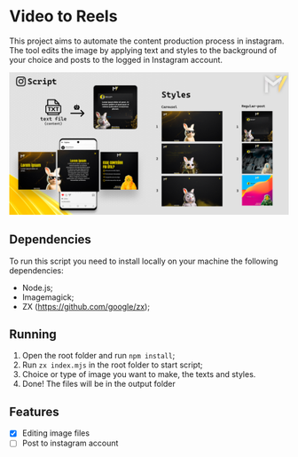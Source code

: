 # Video to Reels

This project aims to automate the content production process in instagram. The tool edits the image by applying text and styles to the background of your choice and posts to the logged in Instagram account.

![Example](./assets/banner.png)

## Dependencies

To run this script you need to install locally on your machine the following dependencies:

- Node.js;
- Imagemagick;
- ZX (https://github.com/google/zx);

## Running

1. Open the root folder and run `npm install`;
4. Run `zx index.mjs` in the root folder to start script;
5. Choice or type of image you want to make, the texts and styles.
6. Done! The files will be in the output folder

## Features

- [x] Editing image files
- [ ] Post to instagram account